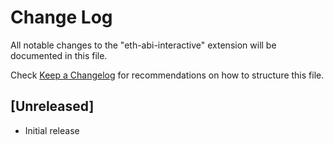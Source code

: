 # Change Log

All notable changes to the "eth-abi-interactive" extension will be documented in this file.

Check [Keep a Changelog](http://keepachangelog.com/) for recommendations on how to structure this file.

## [Unreleased]

- Initial release
